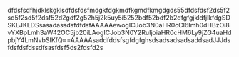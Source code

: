 dfdsfsdfhjdklskgklsdfdsfdsfmdgkfdgkmdfkgmdfkmgdgds55dfdsfdsf2ds5f2sd5f2sd5f2dsf52d2gdf2g52h5j2k5uy5i5252bdf52bdf2b2dfgfgjkldfjlkfdgSDSKLJKLDSsasadassdsfdfdsfAAAAAewogICJob3N0aHR0cCI6Imh0dHBzOi8vYXBpLmh3aW42OC5jb20iLAogICJob3N0Y2RuIjoiaHR0cHM6Ly9jZG4uaHdpbjY4LmNvbSIKfQ==AAAAAsaddfddsfsgfdgfghsdsadsadsadsaddsadJJJdsfdsfdsfdssdfsasfdsf5ds2fdsfd2s
